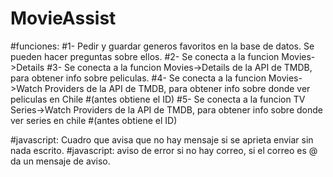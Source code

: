# MovieAssist
#funciones: 
#1- Pedir y guardar generos favoritos en la base de datos. Se pueden hacer preguntas sobre ellos.
#2- Se conecta a la funcion Movies->Details
#3- Se conecta a la funcion Movies->Details de la API de TMDB, para obtener info sobre peliculas.
#4- Se conecta a la funcion Movies->Watch Providers de la API de TMDB, para obtener info sobre donde ver peliculas en Chile 
#(antes obtiene el ID)
#5- Se conecta a la funcion TV Series->Watch Providers de la API de TMDB, para obtener info sobre donde ver series en chile
#(antes obtiene el ID)

#javascript: Cuadro que avisa que no hay mensaje si se aprieta enviar sin nada escrito. 
#javascript: aviso de error si no hay correo, si el correo es @ da un mensaje de aviso. 
